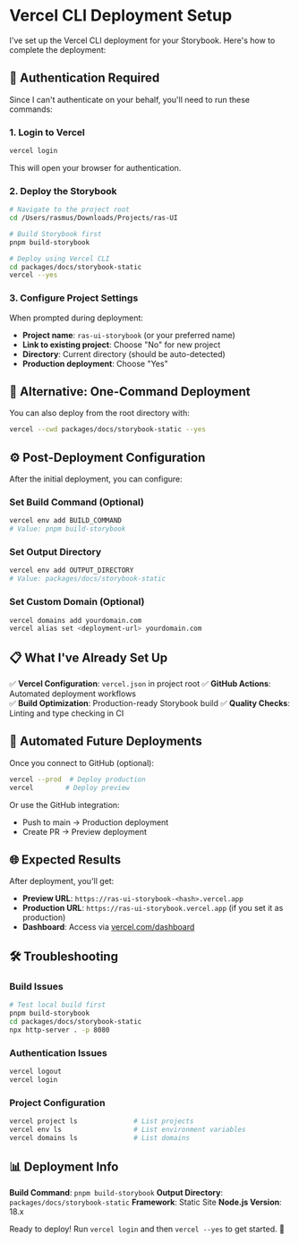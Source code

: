 # Vercel CLI Deployment Setup

I've set up the Vercel CLI deployment for your Storybook. Here's how to complete the deployment:

## 🔐 Authentication Required

Since I can't authenticate on your behalf, you'll need to run these commands:

### 1. Login to Vercel
```bash
vercel login
```
This will open your browser for authentication.

### 2. Deploy the Storybook
```bash
# Navigate to the project root
cd /Users/rasmus/Downloads/Projects/ras-UI

# Build Storybook first
pnpm build-storybook

# Deploy using Vercel CLI
cd packages/docs/storybook-static
vercel --yes
```

### 3. Configure Project Settings
When prompted during deployment:
- **Project name**: `ras-ui-storybook` (or your preferred name)
- **Link to existing project**: Choose "No" for new project
- **Directory**: Current directory (should be auto-detected)
- **Production deployment**: Choose "Yes"

## 🚀 Alternative: One-Command Deployment

You can also deploy from the root directory with:
```bash
vercel --cwd packages/docs/storybook-static --yes
```

## ⚙️ Post-Deployment Configuration

After the initial deployment, you can configure:

### Set Build Command (Optional)
```bash
vercel env add BUILD_COMMAND
# Value: pnpm build-storybook
```

### Set Output Directory
```bash
vercel env add OUTPUT_DIRECTORY  
# Value: packages/docs/storybook-static
```

### Set Custom Domain (Optional)
```bash
vercel domains add yourdomain.com
vercel alias set <deployment-url> yourdomain.com
```

## 📋 What I've Already Set Up

✅ **Vercel Configuration**: `vercel.json` in project root
✅ **GitHub Actions**: Automated deployment workflows  
✅ **Build Optimization**: Production-ready Storybook build
✅ **Quality Checks**: Linting and type checking in CI

## 🔄 Automated Future Deployments

Once you connect to GitHub (optional):
```bash
vercel --prod  # Deploy production
vercel        # Deploy preview
```

Or use the GitHub integration:
- Push to main → Production deployment
- Create PR → Preview deployment

## 🌐 Expected Results

After deployment, you'll get:
- **Preview URL**: `https://ras-ui-storybook-<hash>.vercel.app`
- **Production URL**: `https://ras-ui-storybook.vercel.app` (if you set it as production)
- **Dashboard**: Access via [vercel.com/dashboard](https://vercel.com/dashboard)

## 🛠 Troubleshooting

### Build Issues
```bash
# Test local build first
pnpm build-storybook
cd packages/docs/storybook-static
npx http-server . -p 8080
```

### Authentication Issues
```bash
vercel logout
vercel login
```

### Project Configuration
```bash
vercel project ls              # List projects
vercel env ls                  # List environment variables
vercel domains ls              # List domains
```

## 📊 Deployment Info

**Build Command**: `pnpm build-storybook`
**Output Directory**: `packages/docs/storybook-static`
**Framework**: Static Site
**Node.js Version**: 18.x

Ready to deploy! Run `vercel login` and then `vercel --yes` to get started. 🚀